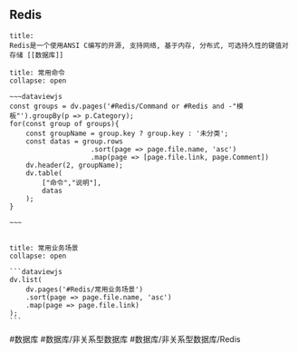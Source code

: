 ## Redis

```ad-abstract
title: 
Redis是一个使用ANSI C编写的开源, 支持网络, 基于内存, 分布式, 可选持久性的键值对存储 [[数据库]]
```

`````ad-tip
title: 常用命令
collapse: open

~~~dataviewjs
const groups = dv.pages('#Redis/Command or #Redis and -"模板"').groupBy(p => p.Category);
for(const group of groups){
	const groupName = group.key ? group.key : '未分类';
	const datas = group.rows
					.sort(page => page.file.name, 'asc')
					.map(page => [page.file.link, page.Comment])
	dv.header(2, groupName);
	dv.table(
		["命令","说明"],
		datas
	);
}

~~~


`````

````ad-quote
title: 常用业务场景
collapse: open

```dataviewjs
dv.list(
	dv.pages('#Redis/常用业务场景')
	.sort(page => page.file.name, 'asc')
	.map(page => page.file.link)
);
```

````

#数据库 #数据库/非关系型数据库 #数据库/非关系型数据库/Redis
